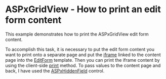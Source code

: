 # ASPxGridView - How to print an edit form content


<p>This example demonstrates how to print the ASPxGridView edit form content.</p><p>To accomplish this task, it is necessary to put the edit form content you want to print onto a separate page and put the <a href="http://www.w3schools.com/tags/tag_iframe.asp"><u>iframe</u></a> linked to the content page into the <a href="http://documentation.devexpress.com/#AspNet/DevExpressWebASPxGridViewGridViewTemplates_EditFormtopic"><u>EditForm</u></a> template. Then you can print the iframe content by using the client-side <a href="http://www.w3schools.com/jsref/met_win_print.asp"><u>print</u></a> method. To pass values to the content page and back, I have used the <a href="http://documentation.devexpress.com/#AspNet/CustomDocument8282"><u>ASPxHiddenField</u></a> control.</p>

<br/>


